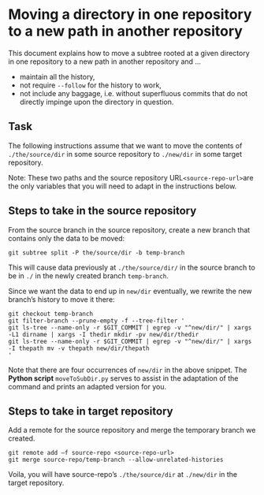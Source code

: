 # Moving a directory in one repository to a new path in another repository 

This document explains how to move a subtree rooted at a given directory in one repository to a new path in another repository and ...

* maintain all the history,
* not require `--follow` for the history to work,
* not include any baggage, i.e. without superfluous commits that do not directly impinge upon the directory in question.

## Task

The following instructions assume that we want to move the contents of `./the/source/dir` in some source repository to `./new/dir` in some target repository. 

Note: These two paths and the source repository URL`<source-repo-url>`are the only variables that you will need to adapt in the instructions below.

## Steps to take in the source repository

From the source branch in the source repository, create a new branch that contains only the data to be moved:

    git subtree split -P the/source/dir -b temp-branch

This will cause data previously at `./the/source/dir/` in the source branch to be in `./` in the newly created branch `temp-branch`.

Since we want the data to end up in `new/dir` eventually, we rewrite the new branch’s history to move it there:

    git checkout temp-branch
    git filter-branch --prune-empty -f --tree-filter '
    git ls-tree --name-only -r $GIT_COMMIT | egrep -v "^new/dir/" | xargs -L1 dirname | xargs -I thedir mkdir -pv new/dir/thedir
    git ls-tree --name-only -r $GIT_COMMIT | egrep -v "^new/dir/" | xargs -I thepath mv -v thepath new/dir/thepath
    '

Note that there are four occurrences of `new/dir` in the above snippet. The **Python script** `moveToSubDir.py` serves to assist in the adaptation of the command and prints an adapted version for you.

## Steps to take in target repository

Add a remote for the source repository and merge the temporary branch we created.

    git remote add –f source-repo <source-repo-url>
    git merge source-repo/temp-branch --allow-unrelated-histories

Voila, you will have source-repo’s `./the/source/dir` at `./new/dir` in the target repository.

 